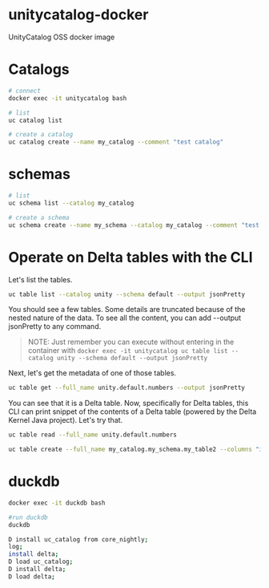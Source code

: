 # unitycatalog-docker
UnityCatalog OSS docker image


# Catalogs
```bash
# connect
docker exec -it unitycatalog bash 

# list
uc catalog list

# create a catalog
uc catalog create --name my_catalog --comment "test catalog"
```

# schemas
```bash
# list
uc schema list --catalog my_catalog

# create a schema
uc schema create --name my_schema --catalog my_catalog --comment "test schema"
```

# Operate on Delta tables with the CLI


Let's list the tables.
```bash
uc table list --catalog unity --schema default --output jsonPretty
```

You should see a few tables. Some details are truncated because of the nested nature of the data. To see all the content, you can add --output jsonPretty to any command.

>NOTE: Just remember you can execute without entering in the container with `docker exec -it unitycatalog uc table list --catalog unity --schema default --output jsonPretty`

Next, let's get the metadata of one of those tables.

```bash
uc table get --full_name unity.default.numbers --output jsonPretty
```

You can see that it is a Delta table. Now, specifically for Delta tables, this CLI can print snippet of the contents of a Delta table (powered by the Delta Kernel Java project). Let's try that.

```bash
uc table read --full_name unity.default.numbers
```

```bash
uc table create --full_name my_catalog.my_schema.my_table2 --columns "id INT, name STRING" --storage_location "/app/etc/data/external/my_catalog/tables/"
```


# duckdb
```bash
docker exec -it duckdb bash

#run duckdb
duckdb

D install uc_catalog from core_nightly;
log;
install delta;
D load uc_catalog;
D install delta;
D load delta;